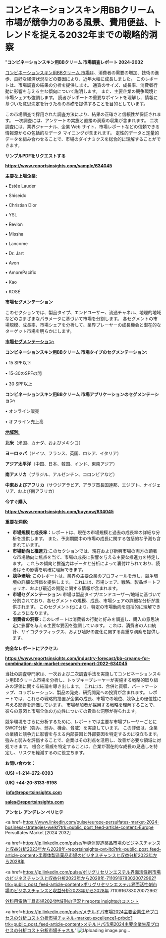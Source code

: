 # コンビネーションスキン用BBクリーム市場が競争力のある風景、費用便益、トレンドを捉える2032年までの戦略的洞察

"<strong>コンビネーションスキン用BBクリーム 市場調査レポート 2024-2032</strong>

<a href=https://www.reportsinsights.com/sample/634045>コンビネーションスキン用BBクリーム 市場</a>は、消費者の需要の増加、技術の進歩、良好な経済状況などの要因により、近年大幅に成長しました。 このレポートは、市場調査の結果の分析を提供します。 通貨のサイズ、成長率、消費者行動に影響を与える主な傾向について説明します。 また、主要企業の競争環境と市場シェアも強調します。 読者がレポートの重要なポイントを理解し、情報に基づいた意思決定を行うための基礎を提供することを目的としています。

この市場調査で採用された調査方法により、結果の正確さと信頼性が保証されます。 一次調査には、アンケートの実施と直接の洞察の収集が含まれます。 二次調査には、業界ジャーナル、企業 Web サイト、市場レポートなどの信頼できる情報源からの包括的なデータ マイニングが含まれます。 定性的データと定量的データを組み合わせることで、市場のダイナミクスを総合的に理解することができます。

<strong><b>サンプルPDFをリクエストする</b></strong>

<a href=https://www.reportsinsights.com/sample/634045><strong><u>https://www.reportsinsights.com/sample/634045</u></strong></a>

<strong>主要な上場企業:</strong>

• Estée Lauder

• Shiseido

• Christian Dior

• YSL

• Revlon

• Missha

• Lancome

• Dr. Jart

• Avon

• AmorePacific

• Kao

• KOSÉ

<strong>市場セグメンテーション</strong>

このセクションでは、製品タイプ、エンドユーザー、流通チャネル、地理的地域などのさまざまなパラメータに基づいて市場を分割します。 各セグメントの市場規模、成長率、市場シェアを分析して、業界プレーヤーの成長機会と潜在的なターゲット市場を明らかにします。

<strong><u>市場セグメンテーション</u></strong><strong><u>:</u></strong>

<strong>コンビネーションスキン用BBクリーム 市場タイプのセグメンテーション:</strong>

• 15 SPF以下

• 15-30のSPFの間

• 30 SPF以上

<strong>コンビネーションスキン用BBクリーム 市場アプリケーションのセグメンテーション:</strong>

• オンライン販売

• オフライン売上高

<strong><u>地域別</u></strong><strong><u>:</u></strong>

<strong>北米</strong>（米国、カナダ、およびメキシコ）

<strong>ヨーロッパ</strong>（ドイツ、フランス、英国、ロシア、イタリア）

<strong>アジア太平洋</strong>（中国、日本、韓国、インド、東南アジア）

<strong>南アメリカ</strong>（ブラジル、アルゼンチン、コロンビアなど）

<strong>中東およびアフリカ</strong>（サウジアラビア、アラブ首長国連邦、エジプト、ナイジェリア、および南アフリカ）

<strong>今すぐ購入</strong>

<a href=https://www.reportsinsights.com/buynow/634045><strong><u>https://www.reportsinsights.com/buynow/634045</u></strong></a>

<strong>重要な洞察:</strong>
<ul>
  <li><strong>市場規模と成長率：</strong>レポートは、現在の市場規模と過去の成長率の詳細な分析を提供します。 また、予測期間中の市場の成長に関する包括的な予測も含まれています。</li>
  <li><strong>市場動向と推進力:</strong>このセクションでは、現在および新興市場の両方の顕著な市場動向に焦点を当て、市場の成長に影響を与える主要な推進力を特定します。 これらの傾向と推進力はデータと分析によって裏付けられており、読者はその影響を明確に理解できます。</li>
  <li><strong>競争環境</strong>: このレポートは、業界の主要企業のプロフィールを示し、競争環境の詳細な評価を提供します。 これには、市場シェア、戦略、製品ポートフォリオ、および最近の開発に関する情報が含まれます。</li>
  <li><strong>市場セグメンテーション: </strong>市場は製品タイプ/エンドユーザー/地域に基づいて分割されており、各セグメントの規模、成長、市場シェアの詳細な分析が提供されます。 このセグメント化により、特定の市場動向を包括的に理解できるようになります。</li>
  <li><strong>消費者の洞察 : </strong>このレポートは消費者の行動と好みを調査し、購入の意思決定に影響を与える主要な要因を強調しています。 これは、消費者の人口統計、サイコグラフィックス、および嗜好の変化に関する貴重な洞察を提供します。</li>
</ul>
<strong>完全なレポートにアクセス:</strong>

<a href=https://www.reportsinsights.com/industry-forecast/bb-creams-for-combination-skin-market-research-report-2022-634045><strong><u><b>https://www.reportsinsights.com/industry-forecast/bb-creams-for-combination-skin-market-research-report-2022-634045</b></u></strong></a>

当社の調査専門家は、一次および二次調査手法を実施してコンビネーションスキン用BBクリーム市場を分析し、トップキープレーヤーが実施する戦略的取り組みの評価に関する結論を導き出します。 これには、合併と買収、パートナーシップ、コラボレーション、製品の発売、研究開発への投資が含まれます。 レポートでは、これらの戦略的措置が企業の成長、市場での地位、競争上の優位性に与える影響を評価しています。 市場参加者が採用する戦略を理解することで、彼らの意図と市場全体の方向性についての貴重な洞察が得られます。

競争環境をさらに分析するために、レポートでは主要な市場プレーヤーごとにSWOT分析（強み、弱み、機会、脅威）を実施しています。 この評価は、企業の業績と競争力に影響を与える内部要因と外部要因を特定するのに役立ちます。 強みと弱みを評価することで、企業はその利点を活用し、改善が必要な領域に対処できます。 機会と脅威を特定することは、企業が潜在的な成長の見通しを特定し、リスクを軽減するのに役立ちます。

<strong>お問い合わせ：</strong>

<strong>(US) +1-214-272-0393</strong>

<strong>(UK) +44-20-8133-9198</strong>

<strong> </strong><a href=info@reportsinsights.com><strong><u>info@reportsinsights.com</u></strong></a>

<a href=sales@reportsinsights.com><strong><u>sales@reportsinsights.com</u></strong></a>

<strong>アンセレ アンデレン ベリヒテ</strong>

<a href=https://www.linkedin.com/pulse/europe-persulfates-market-2024-business-strategies-welkf?trk=public_post_feed-article-content>Europe Persulfates Market [2024 2032]</a>

<a href=https://jp.linkedin.com/pulse/半導体製造薬品市場のビジネスチャンスと収益分析2023年から2028年-reportsinsights-pvt-ltd?trk=public_post_feed-article-content>半導体製造薬品市場のビジネスチャンスと収益分析2023年から2028年</a>

<a href=https://jp.linkedin.com/pulse/ポリグリセリンエステル界面活性剤市場のビジネスチャンスと収益分析2023年から2028年-7110916783020072962?trk=public_post_feed-article-content>ポリグリセリンエステル界面活性剤市場のビジネスチャンスと収益分析2023年から2028年 7110916783020072962</a>

<a href=https://www.linkedin.com/pulse/外科用電動工具市場2024地域別の活況とreports-insightsのコメント-community-market-research-daetf/>外科用電動工具市場2024地域別の活況とreports insightsのコメント</a>

<a href=https://jp.linkedin.com/pulse/メチルドパ市場2024主要企業生産プロセスの分析コスト分析市場チャネル-market-excellence1-prbdc?trk=public_post_feed-article-content>メチルドパ市場2024主要企業生産プロセスの分析コスト分析市場チャネル</a>"
![Uploading image.png…]()
